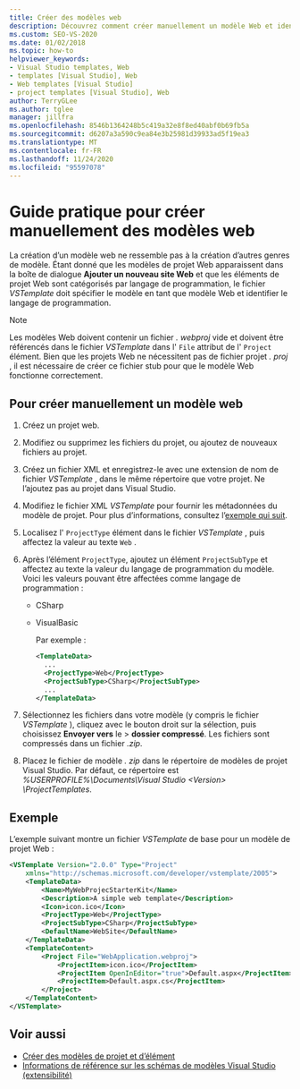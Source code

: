 ```yaml
---
title: Créer des modèles web
description: Découvrez comment créer manuellement un modèle Web et identifier le langage de programmation utilisé par le modèle.
ms.custom: SEO-VS-2020
ms.date: 01/02/2018
ms.topic: how-to
helpviewer_keywords:
- Visual Studio templates, Web
- templates [Visual Studio], Web
- Web templates [Visual Studio]
- project templates [Visual Studio], Web
author: TerryGLee
ms.author: tglee
manager: jillfra
ms.openlocfilehash: 8546b1364248b5c419a32e8f8ed40abf0b69fb5a
ms.sourcegitcommit: d6207a3a590c9ea84e3b25981d39933ad5f19ea3
ms.translationtype: MT
ms.contentlocale: fr-FR
ms.lasthandoff: 11/24/2020
ms.locfileid: "95597078"
---
```

# <a name="how-to-manually-create-web-templates"></a>Guide pratique pour créer manuellement des modèles web

La création d’un modèle web ne ressemble pas à la création d’autres genres de modèle. Étant donné que les modèles de projet Web apparaissent dans la boîte de dialogue **Ajouter un nouveau site Web** et que les éléments de projet Web sont catégorisés par langage de programmation, le fichier *VSTemplate* doit spécifier le modèle en tant que modèle Web et identifier le langage de programmation.

> [!NOTE]
> Les modèles Web doivent contenir un fichier *. webproj* vide et doivent être référencés dans le fichier *VSTemplate* dans l' `File` attribut de l' `Project` élément. Bien que les projets Web ne nécessitent pas de fichier projet *. proj* , il est nécessaire de créer ce fichier stub pour que le modèle Web fonctionne correctement.

## <a name="to-manually-create-a-web-template"></a>Pour créer manuellement un modèle web

1. Créez un projet web.

2. Modifiez ou supprimez les fichiers du projet, ou ajoutez de nouveaux fichiers au projet.

3. Créez un fichier XML et enregistrez-le avec une extension de nom de fichier *VSTemplate* , dans le même répertoire que votre projet. Ne l’ajoutez pas au projet dans Visual Studio.

4. Modifiez le fichier XML *VSTemplate* pour fournir les métadonnées du modèle de projet. Pour plus d’informations, consultez l’[exemple qui suit](#example).

5. Localisez l' `ProjectType` élément dans le fichier *VSTemplate* , puis affectez la valeur au texte `Web` .

6. Après l’élément `ProjectType`, ajoutez un élément `ProjectSubType` et affectez au texte la valeur du langage de programmation du modèle. Voici les valeurs pouvant être affectées comme langage de programmation :

   - CSharp
   - VisualBasic

     Par exemple :

     ```xml
     <TemplateData>
       ...
       <ProjectType>Web</ProjectType>
       <ProjectSubType>CSharp</ProjectSubType>
       ...
     </TemplateData>
     ```

7. Sélectionnez les fichiers dans votre modèle (y compris le fichier *VSTemplate* ), cliquez avec le bouton droit sur la sélection, puis choisissez **Envoyer vers** le  >  **dossier compressé**. Les fichiers sont compressés dans un fichier *.zip*.

8. Placez le fichier de modèle *. zip* dans le répertoire de modèles de projet Visual Studio. Par défaut, ce répertoire est *%USERPROFILE%\Documents\Visual Studio \<Version\> \ProjectTemplates*.

## <a name="example"></a>Exemple

L’exemple suivant montre un fichier *VSTemplate* de base pour un modèle de projet Web :

```xml
<VSTemplate Version="2.0.0" Type="Project"
    xmlns="http://schemas.microsoft.com/developer/vstemplate/2005">
    <TemplateData>
        <Name>MyWebProjecStarterKit</Name>
        <Description>A simple web template</Description>
        <Icon>icon.ico</Icon>
        <ProjectType>Web</ProjectType>
        <ProjectSubType>CSharp</ProjectSubType>
        <DefaultName>WebSite</DefaultName>
    </TemplateData>
    <TemplateContent>
        <Project File="WebApplication.webproj">
            <ProjectItem>icon.ico</ProjectItem>
            <ProjectItem OpenInEditor="true">Default.aspx</ProjectItem>
            <ProjectItem>Default.aspx.cs</ProjectItem>
        </Project>
    </TemplateContent>
</VSTemplate>
```

## <a name="see-also"></a>Voir aussi

- [Créer des modèles de projet et d’élément](../ide/creating-project-and-item-templates.md)
- [Informations de référence sur les schémas de modèles Visual Studio (extensibilité)](../extensibility/visual-studio-template-schema-reference.md)
